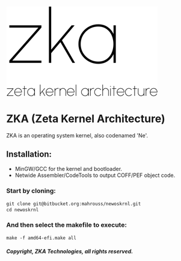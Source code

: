 <!-- README of ZKA 1 -->

![ZKA](Meta/NewOS.svg)

# ZKA (Zeta Kernel Architecture)

ZKA is an operating system kernel, also codenamed 'Ne'.

## Installation:

- MinGW/GCC for the kernel and bootloader.
- Netwide Assembler/CodeTools to output COFF/PEF object code.

### Start by cloning:

```
git clone git@bitbucket.org:mahrouss/newoskrnl.git
cd newoskrnl
```

### And then select the makefile to execute:

```
make -f amd64-efi.make all
```

##### Copyright, ZKA Technologies, all rights reserved.
